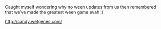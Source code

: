Caught myself wondering why no ween updates from us then remembered that we've made the greatest ween game evah :)

http://candy.wetgenes.com/ 